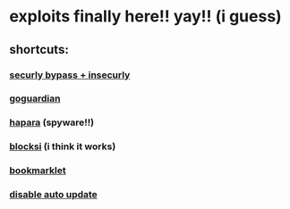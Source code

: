 # exploits finally here!! yay!! (i guess)

## shortcuts:

### [securly bypass + insecurly]()

### [goguardian]()

### [hapara]() (spyware!!)

### [blocksi]() (i think it works)

### [bookmarklet]()

### [disable auto update]()
